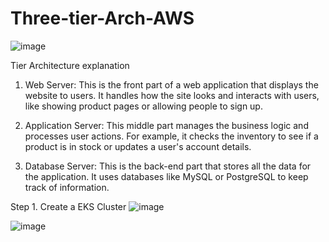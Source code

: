 # Three-tier-Arch-AWS

![image](https://github.com/user-attachments/assets/fb77c7e9-f113-41a9-965c-251a36561341)

Tier Architecture explanation
1. Web Server: This is the front part of a web application that displays the website to users. It handles how the site looks and interacts with users, like showing product pages or allowing people to sign up.

2. Application Server: This middle part manages the business logic and processes user actions. For example, it checks the inventory to see if a product is in stock or updates a user's account details.

3. Database Server: This is the back-end part that stores all the data for the application. It uses databases like MySQL or PostgreSQL to keep track of information.



Step 1. Create a EKS Cluster 
![image](https://github.com/user-attachments/assets/71a68e39-436b-4a25-b7f5-aa59a9ea353e)

![image](https://github.com/user-attachments/assets/e432995a-828a-442b-a026-38241eaaf306)

